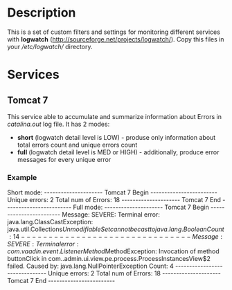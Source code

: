 # Description #
This is a set of custom filters and settings for monitoring different services with **logwatch** (http://sourceforge.net/projects/logwatch/). Copy this files in your _/etc/logwatch/_ directory.
# Services #
## Tomcat 7 ##
This service able to accumulate and summarize information about Errors in _catalina.out_ log file.
It has 2 modes:

*	**short** (logwatch detail level is LOW) - produse only information about total errors count and unique errors count
*	**full** (logwatch detail level is MED or HIGH) - additionally, produce error messages for every unique error

### Example ###
Short mode:
	--------------------- Tomcat 7 Begin ------------------------
	Unique errors: 2
	Total num of Errors: 18
	--------------------- Tomcat 7 End ------------------------
Full mode:
	--------------------- Tomcat 7 Begin ------------------------
	Message: SEVERE: Terminal error:
	java.lang.ClassCastException: java.util.Collections$UnmodifiableSet cannot be cast to java.lang.Boolean
	Count: 14
	-------------------------------
	Message: SEVERE: Terminal error:
	com.vaadin.event.ListenerMethod$MethodException: Invocation of method buttonClick in com..admin.ui.view.pe.process.ProcessInstancesView$2 failed.
	Caused by: java.lang.NullPointerException
	Count: 4
	-------------------------------
	Unique errors: 2
	Total num of Errors: 18
	--------------------- Tomcat 7 End ------------------------

